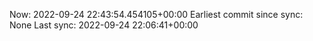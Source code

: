 Now: 2022-09-24 22:43:54.454105+00:00 Earliest commit since sync: None Last sync: 2022-09-24 22:06:41+00:00
